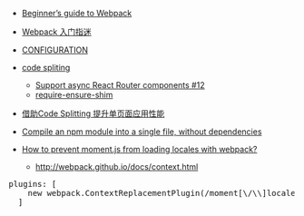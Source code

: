  - [Beginner’s guide to Webpack](https://medium.com/@dabit3/beginner-s-guide-to-webpack-b1f1a3638460#.kjds8nbl2)

 - [Webpack 入门指迷](http://segmentfault.com/a/1190000002551952)
 - [CONFIGURATION](http://webpack.github.io/docs/configuration.html)
 - [code spliting](http://www.tuicool.com/articles/j6RjyqM)
    - [Support async React Router components #12](https://github.com/relay-tools/react-router-relay/issues/12)
    - [require-ensure-shim](https://github.com/hpherzog/require-ensure-shim)
 - [借助Code Splitting 提升单页面应用性能](http://www.tuicool.com/articles/3EbmAb)
 
 - [Compile an npm module into a single file, without dependencies](http://stackoverflow.com/questions/22710887/compile-an-npm-module-into-a-single-file-without-dependencies)
 
 - [How to prevent moment.js from loading locales with webpack?](http://stackoverflow.com/questions/25384360/how-to-prevent-moment-js-from-loading-locales-with-webpack)
    - http://webpack.github.io/docs/context.html
<pre>
plugins: [
    new webpack.ContextReplacementPlugin(/moment[\/\\]locale$/, /^\.\/zh-cn$/)
  ]
<pre>